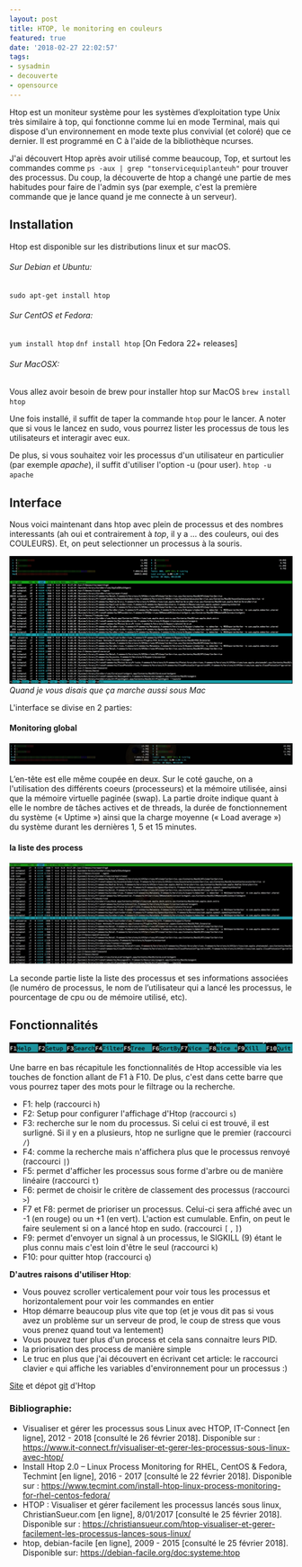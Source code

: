 ```yaml
---
layout: post
title: HTOP, le monitoring en couleurs
featured: true
date: '2018-02-27 22:02:57'
tags:
- sysadmin
- decouverte
- opensource
---
```


Htop est un moniteur système pour les systèmes d’exploitation type Unix très similaire à top, qui fonctionne comme lui en mode Terminal, mais qui dispose d'un environnement en mode texte plus convivial (et coloré) que ce dernier. Il est programmé en C à l'aide de la bibliothèque ncurses.

J'ai découvert Htop après avoir utilisé comme beaucoup, Top, et surtout les commandes comme `ps -aux | grep "tonservicequiplanteuh"` pour trouver des processus.
Du coup, la découverte de htop a changé une partie de mes habitudes pour faire de l'admin sys (par exemple, c'est la première commande que je lance quand je me connecte à un serveur).


## Installation

Htop est disponible sur les distributions linux et sur macOS.

###### Sur Debian et Ubuntu:
`sudo apt-get install htop`

###### Sur CentOS et Fedora:
`yum install htop`
`dnf install htop` [On Fedora 22+ releases]

###### Sur MacOSX:
Vous allez avoir besoin de brew pour installer htop sur MacOS
`brew install htop`

Une fois installé, il suffit de taper la commande `htop` pour le lancer.
A noter que si vous le lancez en sudo, vous pourrez lister les processus de tous les utilisateurs et interagir avec eux.

De plus, si vous souhaitez voir les processus d'un utilisateur en particulier (par exemple *apache*), il suffit d'utiliser l'option -u (pour user).
`htop -u apache`

## Interface

Nous voici maintenant dans htop avec plein de processus et des nombres interessants (ah oui et contrairement à *top*, il y a ... des couleurs, oui des COULEURS). Et, on peut selectionner un processus à la souris.

![htopGlobal](/content/images/2018/02/htopGlobal.png)
*Quand je vous disais que ça marche aussi sous Mac*

L'interface se divise en 2 parties:


#### Monitoring global
![headerHtop](/content/images/2018/02/headerHtop.jpg)

L’en-tête est elle même coupée en deux. Sur le coté gauche, on a l'utilisation des différents coeurs (processeurs) et la mémoire utilisée, ainsi que la mémoire virtuelle paginée (swap). 
La partie droite indique quant à elle le nombre de tâches actives et de threads, la durée de fonctionnement du système (« Uptime ») ainsi que la charge moyenne (« Load average ») du système durant les dernières 1, 5 et 15 minutes.

#### la liste des process
![htopBody](/content/images/2018/02/htopBody.jpg)

La seconde partie liste la liste des processus et ses informations associées (le numéro de processus, le nom de l’utilisateur qui a lancé les processus, le pourcentage de cpu ou de mémoire utilisé, etc).

## Fonctionnalités

![htopMenu](/content/images/2018/02/htopMenu.png)

Une barre en bas récapitule les fonctionnalités de Htop accessible via les touches de fonction allant de F1 à F10. De plus, c'est dans cette barre que vous pourrez taper des mots pour le filtrage ou la recherche.
* F1: help (raccourci `h`)
* F2: Setup pour configurer l'affichage d'Htop (raccourci `s`)
* F3: recherche sur le nom du processus. Si celui ci est trouvé, il est surligné. Si il y en a plusieurs, htop ne surligne que le premier (raccourci `/`)
* F4: comme la recherche mais n'affichera plus que le processus renvoyé (raccourci `|`)
* F5: permet d'afficher les processus sous forme d'arbre ou de manière linéaire (raccourci `t`)
* F6: permet de choisir le critère de classement des processus (raccourci `>`)
* F7 et F8: permet de prioriser un processus. Celui-ci sera affiché avec un -1 (en rouge) ou un +1 (en vert). L'action est cumulable. Enfin, on peut le faire seulement si on a lancé htop en sudo. (raccourci `[` , `]`)
* F9: permet d'envoyer un signal à un processus, le SIGKILL (9) étant le plus connu mais c'est loin d'être le seul (raccourci `k`)
* F10: pour quitter htop (raccourci `q`)

**D'autres raisons d'utiliser Htop**:

* Vous pouvez scroller verticalement pour voir tous les processus et horizontalement pour voir les commandes en entier 
* Htop démarre beaucoup plus vite que top (et je vous dit pas si vous avez un problème sur un serveur de prod, le coup de stress que vous vous prenez quand tout va lentement)
* Vous pouvez tuer plus d'un process et cela sans connaitre leurs PID.
* la priorisation des process de manière simple
* Le truc en plus que j'ai découvert en écrivant cet article: le raccourci clavier `e` qui affiche les variables d'environnement pour un processus :)

[Site](https://hisham.hm/htop/) et dépot [git](https://github.com/hishamhm/htop) d'Htop

### Bibliographie:

* Visualiser et gérer les processus sous Linux avec HTOP, 
IT-Connect [en ligne], 2012 - 2018 [consulté le 26 février 2018]. Disponible sur : https://www.it-connect.fr/visualiser-et-gerer-les-processus-sous-linux-avec-htop/
* Install Htop 2.0 – Linux Process Monitoring for RHEL, CentOS & Fedora, Techmint [en ligne], 2016 - 2017 [consulté le 22 février 2018]. Disponible sur : https://www.tecmint.com/install-htop-linux-process-monitoring-for-rhel-centos-fedora/
* HTOP : Visualiser et gérer facilement les processus lancés sous linux, ChristianSueur.com [en ligne], 8/01/2017 [consulté le 25 février 2018]. Disponible sur : https://christiansueur.com/htop-visualiser-et-gerer-facilement-les-processus-lances-sous-linux/
* htop, debian-facile [en ligne],  2009 - 2015 [consulté le 25 février 2018]. Disponible sur: https://debian-facile.org/doc:systeme:htop
